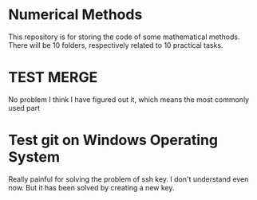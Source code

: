 # Numerical Methods
This repository is for storing the code of some mathematical methods.
There will be 10 folders, respectively related to 10 practical tasks.

# TEST MERGE
No problem I think I have figured out it, which means the most commonly used part

# Test git on Windows Operating System
Really painful for solving the problem of ssh key.
I don't understand even now.
But it has been solved by creating a new key.
